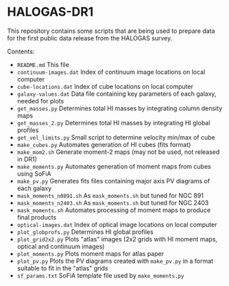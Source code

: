 # HALOGAS-DR1

This repository contains some scripts that are being used to prepare data for the first public data release from the HALOGAS survey.

Contents:

* `README.md`	This file
* `continuum-images.dat` Index of continuum image locations on local computer
* `cube-locations.dat` Index of cube locations on local computer
* `galaxy-values.dat` Data file containing key parameters of each galaxy, needed for plots
* `get_masses.py` Determines total HI masses by integrating column density maps
* `get_masses_2.py` Determines total HI masses by integrating HI global profiles
* `get_vel_limits.py` Small script to determine velocity min/max of cube
* `make_cubes.py` Automates generation of HI cubes (fits format)
* `make_mom2.sh` Generate moment-2 maps (may not be used, not released in DR1)
* `make_moments.py` Automates generation of moment maps from cubes using SoFiA
* `make_pv.py` Generates fits files containing major axis PV diagrams of each galaxy
* `mask_moments_n0891.sh` As `mask_moments.sh` but tuned for NGC 891
* `mask_moments_n2403.sh` As `mask_moments.sh` but tuned for NGC 2403
* `mask_moments.sh` Automates processing of moment maps to produce final products
* `optical-images.dat` Index of optical image locations on local computer
* `plot_globprofs.py` Determines HI global profiles
* `plot_grid2x2.py` Plots "atlas" images (2x2 grids with HI moment maps, optical and continuum images)
* `plot_moments.py` Plots moment maps for atlas paper
* `plot_pv.py` Plots the PV diagrams created with `make_pv.py` in a format suitable to fit in the "atlas" grids
* `sf_params.txt` SoFiA template file used by `make_moments.py`
